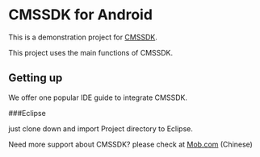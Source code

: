 CMSSDK for Android
==================

This is a demonstration project for <a href="http://www.mob.com/mobile#/download/cmssdk">CMSSDK</a>.

This project uses the main functions of CMSSDK.<br>


Getting up
----------
We offer one popular IDE guide to integrate CMSSDK.

###Eclipse

just clone down and import Project directory to Eclipse.


Need more support about CMSSDK? please check at [Mob.com](http://wiki.mob.com/cmssdk-for-android%E5%BF%AB%E9%80%9F%E9%9B%86%E6%88%90%E6%96%87%E6%A1%A3/) (Chinese)
